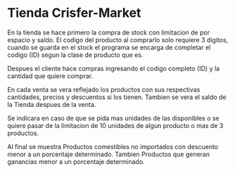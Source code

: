 # Tienda Crisfer-Market

En la tienda se hace primero la compra de stock con limitacion de por espacio y saldo. 
El codigo del producto al comprarlo solo requiere 3 digitos, cuando se guarda en el stock el programa se encarga de completar el codigo (ID) segun la clase de producto que es.

Despues el cliente hace compras ingresando el codigo completo (ID) y la cantidad que quiere comprar.

En cada venta se vera reflejado los productos con sus respectivas cantidades, precios y descuentos si los tienen.
Tambien se vera el saldo de la Tienda despues de la venta.

Se indicara en caso de que se pida mas unidades de las disponibles o se quiere pasar de la limitacion de 10 unidades de algun producto o mas de 3 productos.

Al final se muestra Productos comestibles no importados con descuento menor a un porcentaje determinado.
Tambien Productos que generan ganancias menor a un porcentaje determinado.
